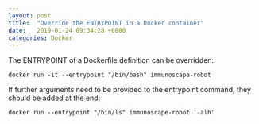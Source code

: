 ```yaml
---
layout: post
title:  "Override the ENTRYPOINT in a Docker container"
date:   2019-01-24 09:34:28 +0800
categories: Docker
---
```


The ENTRYPOINT of a Dockerfile definition can be overridden:

`docker run -it --entrypoint "/bin/bash" immunoscape-robot`

If further arguments need to be provided to the entrypoint command, they 
should be added at the end:

`docker run --entrypoint "/bin/ls" immunoscape-robot '-alh'`
